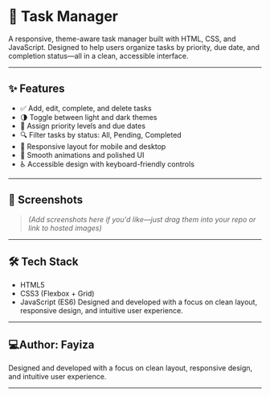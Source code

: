 # 📝 Task Manager

A responsive, theme-aware task manager built with HTML, CSS, and JavaScript. Designed to help users organize tasks by priority, due date, and completion status—all in a clean, accessible interface.

---

## ✨ Features

- ✅ Add, edit, complete, and delete tasks
- 🌗 Toggle between light and dark themes
- 📅 Assign priority levels and due dates
- 🔍 Filter tasks by status: All, Pending, Completed
- 📱 Responsive layout for mobile and desktop
- 🎨 Smooth animations and polished UI
- ♿ Accessible design with keyboard-friendly controls

---

## 📸 Screenshots

> *(Add screenshots here if you'd like—just drag them into your repo or link to hosted images)*

---


## 🛠️ Tech Stack

- HTML5
- CSS3 (Flexbox + Grid)
- JavaScript (ES6)
Designed and developed with a focus on clean layout, responsive design, and intuitive user experience.
---

## 💻Author: Fayiza 
Designed and developed with a focus on clean layout, responsive design, and intuitive user experience.

---

